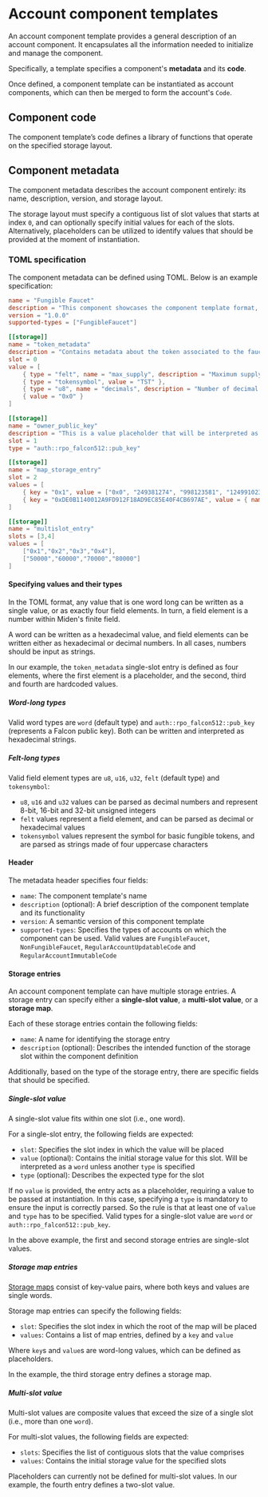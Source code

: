# Account component templates

An account component template provides a general description of an account component. It encapsulates all the information needed to initialize and manage the component.

Specifically, a template specifies a component's **metadata** and its **code**.

Once defined, a component template can be instantiated as account components, which can then be merged to form the account's `Code`.

## Component code

The component template’s code defines a library of functions that operate on the specified storage layout.

## Component metadata

The component metadata describes the account component entirely: its name, description, version, and storage layout.

The storage layout must specify a contiguous list of slot values that starts at index `0`, and can optionally specify initial values for each of the slots. Alternatively, placeholders can be utilized to identify values that should be provided at the moment of instantiation.

### TOML specification

The component metadata can be defined using TOML. Below is an example specification:

```toml
name = "Fungible Faucet"
description = "This component showcases the component template format, and the different ways of providing valid values to it."
version = "1.0.0"
supported-types = ["FungibleFaucet"]

[[storage]]
name = "token_metadata"
description = "Contains metadata about the token associated to the faucet account. The metadata is formed by three fields: max supply, the token symbol and the asset's decimals"
slot = 0
value = [
    { type = "felt", name = "max_supply", description = "Maximum supply of the token in base units" },
    { type = "tokensymbol", value = "TST" },
    { type = "u8", name = "decimals", description = "Number of decimal places for converting to absolute units", value = "10" },
    { value = "0x0" }
]

[[storage]]
name = "owner_public_key"
description = "This is a value placeholder that will be interpreted as a Falcon public key"
slot = 1
type = "auth::rpo_falcon512::pub_key"

[[storage]]
name = "map_storage_entry"
slot = 2
values = [
    { key = "0x1", value = ["0x0", "249381274", "998123581", "124991023478"] },
    { key = "0xDE0B1140012A9FD912F18AD9EC85E40F4CB697AE", value = { name = "value_placeholder", description = "This value will be defined at the moment of instantiation", type = "word" } }
]

[[storage]]
name = "multislot_entry"
slots = [3,4]
values = [
    ["0x1","0x2","0x3","0x4"],
    ["50000","60000","70000","80000"]
]

```

#### Specifying values and their types

In the TOML format, any value that is one word long can be written as a single value, or as exactly four field elements. In turn, a field element is a number within Miden's finite field. 

A word can be written as a hexadecimal value, and field elements can be written either as hexadecimal or decimal numbers. In all cases, numbers should be input as strings.

In our example, the `token_metadata` single-slot entry is defined as four elements, where the first element is a placeholder, and the second, third and fourth are hardcoded values.

##### Word-long types

Valid word types are `word` (default type) and `auth::rpo_falcon512::pub_key` (represents a Falcon public key). Both can be written and interpreted as hexadecimal strings.

##### Felt-long types

Valid field element types are `u8`, `u16`, `u32`, `felt` (default type) and `tokensymbol`:

- `u8`, `u16` and `u32` values can be parsed as decimal numbers and represent 8-bit, 16-bit and 32-bit unsigned integers
- `felt` values represent a field element, and can be parsed as decimal or hexadecimal values
- `tokensymbol` values represent the symbol for basic fungible tokens, and are parsed as strings made of four uppercase characters

#### Header

The metadata header specifies four fields:

- `name`: The component template's name
- `description` (optional): A brief description of the component template and its functionality
- `version`: A semantic version of this component template
- `supported-types`: Specifies the types of accounts on which the component can be used. Valid values are `FungibleFaucet`, `NonFungibleFaucet`, `RegularAccountUpdatableCode` and `RegularAccountImmutableCode`

#### Storage entries

An account component template can have multiple storage entries. A storage entry can specify either a **single-slot value**, a **multi-slot value**, or a **storage map**.

Each of these storage entries contain the following fields:

- `name`: A name for identifying the storage entry
- `description` (optional): Describes the intended function of the storage slot within the component definition

Additionally, based on the type of the storage entry, there are specific fields that should be specified.

##### Single-slot value

A single-slot value fits within one slot (i.e., one word).

For a single-slot entry, the following fields are expected:

- `slot`: Specifies the slot index in which the value will be placed
- `value` (optional): Contains the initial storage value for this slot. Will be interpreted as a `word` unless another `type` is specified
- `type` (optional): Describes the expected type for the slot

If no `value` is provided, the entry acts as a placeholder, requiring a value to be passed at instantiation. In this case, specifying a `type` is mandatory to ensure the input is correctly parsed. So the rule is that at least one of `value` and `type` has to be specified.
Valid types for a single-slot value are `word` or `auth::rpo_falcon512::pub_key`.

In the above example, the first and second storage entries are single-slot values.

##### Storage map entries

[Storage maps](accounts.md#storage) consist of key-value pairs, where both keys and values are single words.

Storage map entries can specify the following fields:

- `slot`: Specifies the slot index in which the root of the map will be placed
- `values`: Contains a list of map entries, defined by a `key` and `value`

Where `key`s and `value`s are word-long values, which can be defined as placeholders.

In the example, the third storage entry defines a storage map.

##### Multi-slot value

Multi-slot values are composite values that exceed the size of a single slot (i.e., more than one `word`).

For multi-slot values, the following fields are expected:

- `slots`: Specifies the list of contiguous slots that the value comprises
- `values`: Contains the initial storage value for the specified slots

Placeholders can currently not be defined for multi-slot values. In our example, the fourth entry defines a two-slot value.
